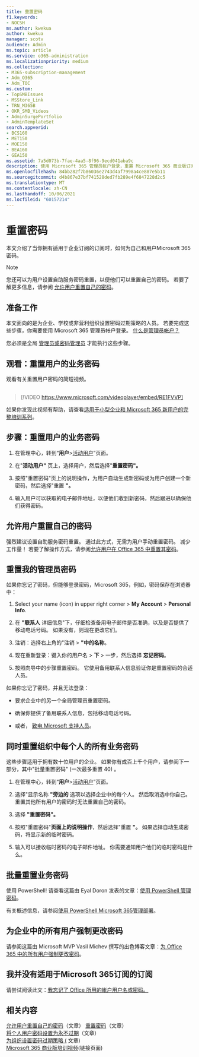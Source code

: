 ```yaml
---
title: 重置密码
f1.keywords:
- NOCSH
ms.author: kwekua
author: kwekua
manager: scotv
audience: Admin
ms.topic: article
ms.service: o365-administration
ms.localizationpriority: medium
ms.collection:
- M365-subscription-management
- Adm_O365
- Adm_TOC
ms.custom:
- TopSMBIssues
- MSStore_Link
- TRN_M365B
- OKR_SMB_Videos
- AdminSurgePortfolio
- AdminTemplateSet
search.appverid:
- BCS160
- MET150
- MOE150
- BEA160
- GEA150
ms.assetid: 7a5d073b-7fae-4aa5-8f96-9ecd041aba9c
description: 使用 Microsoft 365 管理员帐户登录，重置 Microsoft 365 商业版订阅中的用户密码。
ms.openlocfilehash: 84bb282f7b86036e2743d4af7998a4ce887e5b11
ms.sourcegitcommit: d4b867e37bf741528ded7fb289e4f6847228d2c5
ms.translationtype: MT
ms.contentlocale: zh-CN
ms.lasthandoff: 10/06/2021
ms.locfileid: "60157214"
---
```

# <a name="reset-passwords"></a>重置密码

本文介绍了当你拥有适用于企业订阅的订阅时，如何为自己和用户Microsoft 365密码。

> [!NOTE]
> 您还可以为用户设置自助服务密码重置，以便他们可以重置自己的密码。 若要了解更多信息，请参阅 [允许用户重置自己的密码](let-users-reset-passwords.md)。

## <a name="before-you-begin"></a>准备工作

本文面向的是为企业、学校或非营利组织设置密码过期策略的人员。 若要完成这些步骤，你需要使用 Microsoft 365 管理员帐户登录。 [什么是管理员帐户？](../../business-video/admin-center-overview.md)

您必须是全局 [管理员或密码管理员](about-admin-roles.md) 才能执行这些步骤。

## <a name="watch-reset-a-business-password-for-a-user"></a>观看：重置用户的业务密码

观看有关重置用户密码的简短视频。<br><br>

> [!VIDEO https://www.microsoft.com/videoplayer/embed/RE1FVVP]

如果你发现此视频有帮助，请查看[适用于小型企业和 Microsoft 365 新用户的完整培训系列](../../business-video/index.yml)。
  
## <a name="steps-reset-a-business-password-for-a-user"></a>步骤：重置用户的业务密码

1. 在管理中心，转到“**用户**\><a href="https://go.microsoft.com/fwlink/p/?linkid=834822" target="_blank">活动用户</a>”页面。

2. 在"**活动用户"** 页上，选择用户，然后选择"**重置密码"。**

3. 按照"重置密码"页上的说明操作，为用户自动生成新密码或为用户创建一个新密码，然后选择"重置 **"。**  

4. 输入用户可以获取的电子邮件地址，以便他们收到新密码，然后跟进以确保他们获得密码。

## <a name="let-users-reset-their-own-passwords"></a>允许用户重置自己的密码

强烈建议设置自助服务密码重置。 通过此方式，无需为用户手动重置密码。 减少工作量！ 若要了解操作方式，请参阅[允许用户在 Office 365 中重置其密码](let-users-reset-passwords.md)。

## <a name="reset-my-admin-password"></a>重置我的管理员密码

如果你忘记了密码，但能够登录密码，Microsoft 365，例如，密码保存在浏览器中：

1. Select your name (icon) in upper right corner > **My Account**  >  **Personal Info**.

2. 在 **"联系人** 详细信息"下，仔细检查备用电子邮件是否准确，以及是否提供了移动电话号码。 如果没有，则现在更改它们。

3. 注销：选择右上角的"注销 \> **"中的名称**。

4. 现在重新登录：键入你的用户名 \> **下** \> 一步，然后选择 **忘记密码**。

5. 按照向导中的步骤重置密码。 它使用备用联系人信息验证你是重置密码的合适人员。

如果你忘记了密码，并且无法登录：

- 要求企业中的另一个全局管理员重置密码。

- 确保你提供了备用联系人信息，包括移动电话号码。

- 或者， [致电 Microsoft 支持人员](../../business-video/get-help-support.md)。

## <a name="reset-all-business-passwords-for-everyone-in-your-organization-at-the-same-time"></a>同时重置组织中每个人的所有业务密码
<a name="bkmk_forgot"> </a>

这些步骤适用于拥有数十位用户的企业。 如果你有成百上千个用户，请参阅下一部分，其中"批量重置密码" (一次最多重置 40) 。
  
1. 在管理中心，转到“**用户**\><a href="https://go.microsoft.com/fwlink/p/?linkid=834822" target="_blank">活动用户</a>”页面。

2. 选择"显示名称 **"旁边的** 选项以选择企业中的每个人。 然后取消选中你自己。 重置其他所有用户的密码时无法重置自己的密码。

3. 选择 **"重置密码"。** 

4. 按照"重置密码"**页面上的说明操作**，然后选择"重置 **"。**  如果选择自动生成密码，将显示新的临时密码。

5. 输入可以接收临时密码的电子邮件地址。 你需要通知用户他们的临时密码是什么。
  
## <a name="reset-business-passwords-in-bulk"></a>批量重置业务密码
<a name="bkmk_forgot"> </a>

使用 PowerShell! 请查看这篇由 Eyal Doron 发表的文章：[使用 PowerShell 管理密码](https://go.microsoft.com/fwlink/?linkid=853696)。
  
<!-- Here's a related article: [Set the passwords for multiple user accounts](/office365/enterprise/powershell/manage-office-365-with-office-365-powershell). -->
  
有关概述信息，请参阅[使用 PowerShell Microsoft 365管理部署](../../enterprise/manage-microsoft-365-with-microsoft-365-powershell.md)。
  
## <a name="force-a-password-change-for-all-users-in-your-business"></a>为企业中的所有用户强制更改密码

请参阅这篇由 Microsoft MVP Vasil Michev 撰写的出色博客文章：[为 Office 365 中的所有用户强制更改密码](https://go.microsoft.com/fwlink/?linkid=853693)。
  
## <a name="i-dont-have-a-microsoft-365-for-business-subscription"></a>我并没有适用于Microsoft 365订阅的订阅

请尝试阅读此文：[我忘记了 Office 所用的帐户用户名或密码。](https://support.microsoft.com/office/eba0b4a2-c0ae-472c-99f6-bc63ee2425a8?wt.mc_id=SCL_reset-passwords_AdmHlp)
  
## <a name="related-content"></a>相关内容
  
[允许用户重置自己的密码](../add-users/let-users-reset-passwords.md)（文章）
[重置密码](../add-users/reset-passwords.md)（文章）\
[将个人用户密码设置为永不过期](set-password-to-never-expire.md)（文章）\
[为组织设置密码过期策略 (](../manage/set-password-expiration-policy.md) 文章) \
[Microsoft 365 商业版培训视频](../../business-video/index.yml)(链接页面)
